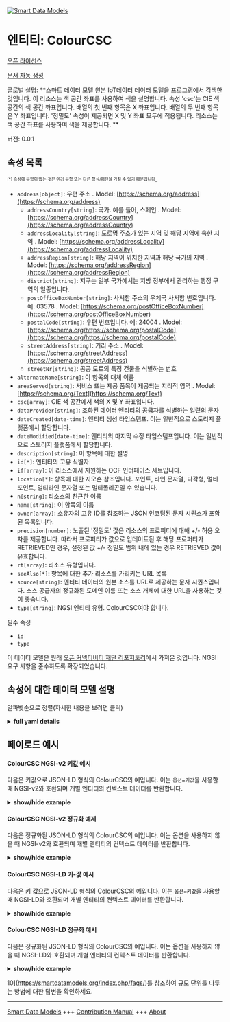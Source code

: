 <!-- 10-Header -->    
[![Smart Data Models](https://smartdatamodels.org/wp-content/uploads/2022/01/SmartDataModels_logo.png "Logo")](https://smartdatamodels.org)    
엔티티: ColourCSC    
==============<!-- /10-Header -->    
<!-- 15-License -->    
[오픈 라이선스](https://github.com/smart-data-models//dataModel.OCF/blob/master/ColourCSC/LICENSE.md)    
[문서 자동 생성](https://docs.google.com/presentation/d/e/2PACX-1vTs-Ng5dIAwkg91oTTUdt8ua7woBXhPnwavZ0FxgR8BsAI_Ek3C5q97Nd94HS8KhP-r_quD4H0fgyt3/pub?start=false&loop=false&delayms=3000#slide=id.gb715ace035_0_60)    
<!-- /15-License -->    
<!-- 20-Description -->    
글로벌 설명: **스마트 데이터 모델 원본 IoT데이터 데이터 모델을 프로그램에서 각색한 것입니다. 이 리소스는 색 공간 좌표를 사용하여 색을 설명합니다. 속성 'csc'는 CIE 색 공간의 색 공간 좌표입니다.   배열의 첫 번째 항목은 X 좌표입니다.   배열의 두 번째 항목은 Y 좌표입니다.   '정밀도' 속성이 제공되면 X 및 Y 좌표 모두에 적용됩니다. 리소스는 색 공간 좌표를 사용하여 색을 제공합니다. **    
버전: 0.0.1    
<!-- /20-Description -->    
<!-- 30-PropertiesList -->    
## 속성 목록    
<sup><sub>[*] 속성에 유형이 없는 것은 여러 유형 또는 다른 형식/패턴을 가질 수 있기 때문입니다</sub></sup>.    
- `address[object]`: 우편 주소  . Model: [https://schema.org/address](https://schema.org/address)	- `addressCountry[string]`: 국가. 예를 들어, 스페인  . Model: [https://schema.org/addressCountry](https://schema.org/addressCountry)    
	- `addressLocality[string]`: 도로명 주소가 있는 지역 및 해당 지역에 속한 지역  . Model: [https://schema.org/addressLocality](https://schema.org/addressLocality)    
	- `addressRegion[string]`: 해당 지역이 위치한 지역과 해당 국가의 지역  . Model: [https://schema.org/addressRegion](https://schema.org/addressRegion)    
	- `district[string]`: 지구는 일부 국가에서는 지방 정부에서 관리하는 행정 구역의 일종입니다.      
	- `postOfficeBoxNumber[string]`: 사서함 주소의 우체국 사서함 번호입니다. 예: 03578  . Model: [https://schema.org/postOfficeBoxNumber](https://schema.org/postOfficeBoxNumber)    
	- `postalCode[string]`: 우편 번호입니다. 예: 24004  . Model: [https://schema.org/https://schema.org/postalCode](https://schema.org/https://schema.org/postalCode)    
	- `streetAddress[string]`: 거리 주소  . Model: [https://schema.org/streetAddress](https://schema.org/streetAddress)    
	- `streetNr[string]`: 공공 도로의 특정 건물을 식별하는 번호      
- `alternateName[string]`: 이 항목의 대체 이름  - `areaServed[string]`: 서비스 또는 제공 품목이 제공되는 지리적 영역  . Model: [https://schema.org/Text](https://schema.org/Text)- `csc[array]`: CIE 색 공간에서 색의 X 및 Y 좌표입니다.  - `dataProvider[string]`: 조화된 데이터 엔티티의 공급자를 식별하는 일련의 문자  - `dateCreated[date-time]`: 엔티티 생성 타임스탬프. 이는 일반적으로 스토리지 플랫폼에서 할당합니다.  - `dateModified[date-time]`: 엔티티의 마지막 수정 타임스탬프입니다. 이는 일반적으로 스토리지 플랫폼에서 할당합니다.  - `description[string]`: 이 항목에 대한 설명  - `id[*]`: 엔티티의 고유 식별자  - `if[array]`: 이 리소스에서 지원하는 OCF 인터페이스 세트입니다.  - `location[*]`: 항목에 대한 지오숀 참조입니다. 포인트, 라인 문자열, 다각형, 멀티포인트, 멀티라인 문자열 또는 멀티폴리곤일 수 있습니다.  - `n[string]`: 리소스의 친근한 이름  - `name[string]`: 이 항목의 이름  - `owner[array]`: 소유자의 고유 ID를 참조하는 JSON 인코딩된 문자 시퀀스가 포함된 목록입니다.  - `precision[number]`: 노출된 '정밀도' 값은 리소스의 프로퍼티에 대해 +/- 허용 오차를 제공합니다. 따라서 프로퍼티가 값으로 업데이트된 후 해당 프로퍼티가 RETRIEVED인 경우, 설정된 값 +/- 정밀도 범위 내에 있는 경우 RETRIEVED 값이 유효합니다.  - `rt[array]`: 리소스 유형입니다.  - `seeAlso[*]`: 항목에 대한 추가 리소스를 가리키는 URL 목록  - `source[string]`: 엔티티 데이터의 원본 소스를 URL로 제공하는 문자 시퀀스입니다. 소스 공급자의 정규화된 도메인 이름 또는 소스 개체에 대한 URL을 사용하는 것이 좋습니다.  - `type[string]`: NGSI 엔티티 유형. ColourCSC여야 합니다.  <!-- /30-PropertiesList -->    
<!-- 35-RequiredProperties -->    
필수 속성    
- `id`  - `type`  <!-- /35-RequiredProperties -->    
<!-- 40-RequiredProperties -->    
이 데이터 모델은 원래 [오픈 커넥티비티 재단 리포지토리](https://github.com/openconnectivityfoundation/IoTDataModels)에서 가져온 것입니다. NGSI 요구 사항을 준수하도록 확장되었습니다.    
<!-- /40-RequiredProperties -->    
<!-- 50-DataModelHeader -->    
## 속성에 대한 데이터 모델 설명    
알파벳순으로 정렬(자세한 내용을 보려면 클릭)    
<!-- /50-DataModelHeader -->    
<!-- 60-ModelYaml -->    
<details><summary><strong>full yaml details</strong></summary>      
```yaml    
ColourCSC:      
  description: 'Smart Data Models Program adaptation of the original IoTData data Models. This Resource describes the colour using colour space co-ordinates. The Property ''csc'' is the colour space coordinates in CIE colour space.   The first item in the array is the X coordinate.   The second item in the array is the Y coordinate.   If the Property ''precision'' is provided it applies to both the X and Y coordinates. The Resource provides the colour using colour space coordinates. '      
  properties:      
    address:      
      description: The mailing address      
      properties:      
        addressCountry:      
          description: 'The country. For example, Spain'      
          type: string      
          x-ngsi:      
            model: https://schema.org/addressCountry      
            type: Property      
        addressLocality:      
          description: 'The locality in which the street address is, and which is in the region'      
          type: string      
          x-ngsi:      
            model: https://schema.org/addressLocality      
            type: Property      
        addressRegion:      
          description: 'The region in which the locality is, and which is in the country'      
          type: string      
          x-ngsi:      
            model: https://schema.org/addressRegion      
            type: Property      
        district:      
          description: 'A district is a type of administrative division that, in some countries, is managed by the local government'      
          type: string      
          x-ngsi:      
            type: Property      
        postOfficeBoxNumber:      
          description: 'The post office box number for PO box addresses. For example, 03578'      
          type: string      
          x-ngsi:      
            model: https://schema.org/postOfficeBoxNumber      
            type: Property      
        postalCode:      
          description: 'The postal code. For example, 24004'      
          type: string      
          x-ngsi:      
            model: https://schema.org/https://schema.org/postalCode      
            type: Property      
        streetAddress:      
          description: The street address      
          type: string      
          x-ngsi:      
            model: https://schema.org/streetAddress      
            type: Property      
        streetNr:      
          description: Number identifying a specific property on a public street      
          type: string      
          x-ngsi:      
            type: Property      
      type: object      
      x-ngsi:      
        model: https://schema.org/address      
        type: Property      
    alternateName:      
      description: An alternative name for this item      
      type: string      
      x-ngsi:      
        type: Property      
    areaServed:      
      description: The geographic area where a service or offered item is provided      
      type: string      
      x-ngsi:      
        model: https://schema.org/Text      
        type: Property      
    csc:      
      description: The X and Y coordinates of the colour in CIE colour space.      
      items:      
        maximum: 1      
        minimum: 0      
        type: number      
      maxItems: 2      
      minItems: 2      
      type: array      
      x-ngsi:      
        type: Property      
    dataProvider:      
      description: A sequence of characters identifying the provider of the harmonised data entity      
      type: string      
      x-ngsi:      
        type: Property      
    dateCreated:      
      description: Entity creation timestamp. This will usually be allocated by the storage platform      
      format: date-time      
      type: string      
      x-ngsi:      
        type: Property      
    dateModified:      
      description: Timestamp of the last modification of the entity. This will usually be allocated by the storage platform      
      format: date-time      
      type: string      
      x-ngsi:      
        type: Property      
    description:      
      description: A description of this item      
      type: string      
      x-ngsi:      
        type: Property      
    id:      
      anyOf:      
        - description: Identifier format of any NGSI entity      
          maxLength: 256      
          minLength: 1      
          pattern: ^[\w\-\.\{\}\$\+\*\[\]`|~^@!,:\\]+$      
          type: string      
          x-ngsi:      
            type: Property      
        - description: Identifier format of any NGSI entity      
          format: uri      
          type: string      
          x-ngsi:      
            type: Property      
      description: Unique identifier of the entity      
      x-ngsi:      
        type: Property      
    if:      
      description: The OCF Interface set supported by this Resource.      
      items:      
        enum:      
          - oic.if.a      
          - oic.if.baseline      
        type: string      
      minItems: 2      
      readOnly: true      
      type: array      
      uniqueItems: true      
      x-ngsi:      
        type: Property      
    location:      
      description: 'Geojson reference to the item. It can be Point, LineString, Polygon, MultiPoint, MultiLineString or MultiPolygon'      
      oneOf:      
        - description: Geojson reference to the item. Point      
          properties:      
            bbox:      
              items:      
                type: number      
              minItems: 4      
              type: array      
            coordinates:      
              items:      
                type: number      
              minItems: 2      
              type: array      
            type:      
              enum:      
                - Point      
              type: string      
          required:      
            - type      
            - coordinates      
          title: GeoJSON Point      
          type: object      
          x-ngsi:      
            type: GeoProperty      
        - description: Geojson reference to the item. LineString      
          properties:      
            bbox:      
              items:      
                type: number      
              minItems: 4      
              type: array      
            coordinates:      
              items:      
                items:      
                  type: number      
                minItems: 2      
                type: array      
              minItems: 2      
              type: array      
            type:      
              enum:      
                - LineString      
              type: string      
          required:      
            - type      
            - coordinates      
          title: GeoJSON LineString      
          type: object      
          x-ngsi:      
            type: GeoProperty      
        - description: Geojson reference to the item. Polygon      
          properties:      
            bbox:      
              items:      
                type: number      
              minItems: 4      
              type: array      
            coordinates:      
              items:      
                items:      
                  items:      
                    type: number      
                  minItems: 2      
                  type: array      
                minItems: 4      
                type: array      
              type: array      
            type:      
              enum:      
                - Polygon      
              type: string      
          required:      
            - type      
            - coordinates      
          title: GeoJSON Polygon      
          type: object      
          x-ngsi:      
            type: GeoProperty      
        - description: Geojson reference to the item. MultiPoint      
          properties:      
            bbox:      
              items:      
                type: number      
              minItems: 4      
              type: array      
            coordinates:      
              items:      
                items:      
                  type: number      
                minItems: 2      
                type: array      
              type: array      
            type:      
              enum:      
                - MultiPoint      
              type: string      
          required:      
            - type      
            - coordinates      
          title: GeoJSON MultiPoint      
          type: object      
          x-ngsi:      
            type: GeoProperty      
        - description: Geojson reference to the item. MultiLineString      
          properties:      
            bbox:      
              items:      
                type: number      
              minItems: 4      
              type: array      
            coordinates:      
              items:      
                items:      
                  items:      
                    type: number      
                  minItems: 2      
                  type: array      
                minItems: 2      
                type: array      
              type: array      
            type:      
              enum:      
                - MultiLineString      
              type: string      
          required:      
            - type      
            - coordinates      
          title: GeoJSON MultiLineString      
          type: object      
          x-ngsi:      
            type: GeoProperty      
        - description: Geojson reference to the item. MultiLineString      
          properties:      
            bbox:      
              items:      
                type: number      
              minItems: 4      
              type: array      
            coordinates:      
              items:      
                items:      
                  items:      
                    items:      
                      type: number      
                    minItems: 2      
                    type: array      
                  minItems: 4      
                  type: array      
                type: array      
              type: array      
            type:      
              enum:      
                - MultiPolygon      
              type: string      
          required:      
            - type      
            - coordinates      
          title: GeoJSON MultiPolygon      
          type: object      
          x-ngsi:      
            type: GeoProperty      
      x-ngsi:      
        type: GeoProperty      
    n:      
      description: Friendly name of the Resource      
      maxLength: 64      
      readOnly: true      
      type: string      
      x-ngsi:      
        type: Property      
    name:      
      description: The name of this item      
      type: string      
      x-ngsi:      
        type: Property      
    owner:      
      description: A List containing a JSON encoded sequence of characters referencing the unique Ids of the owner(s)      
      items:      
        anyOf:      
          - description: Identifier format of any NGSI entity      
            maxLength: 256      
            minLength: 1      
            pattern: ^[\w\-\.\{\}\$\+\*\[\]`|~^@!,:\\]+$      
            type: string      
            x-ngsi:      
              type: Property      
          - description: Identifier format of any NGSI entity      
            format: uri      
            type: string      
            x-ngsi:      
              type: Property      
        description: Unique identifier of the entity      
        x-ngsi:      
          type: Property      
      type: array      
      x-ngsi:      
        type: Property      
    precision:      
      description: 'When exposed the value in ''precision'' provides a +/- tolerance against the Properties in the Resource. Thus if a Property is UPDATED to a value and that Property then RETRIEVED, the RETRIEVED value is valid if in the range of the set value +/- precision'      
      readOnly: true      
      type: number      
      x-ngsi:      
        type: Property      
    rt:      
      description: The Resource Type.      
      items:      
        enum:      
          - oic.r.colour.csc      
        maxLength: 64      
        type: string      
      minItems: 1      
      readOnly: true      
      type: array      
      uniqueItems: true      
      x-ngsi:      
        type: Property      
    seeAlso:      
      description: list of uri pointing to additional resources about the item      
      oneOf:      
        - items:      
            format: uri      
            type: string      
          minItems: 1      
          type: array      
        - format: uri      
          type: string      
      x-ngsi:      
        type: Property      
    source:      
      description: 'A sequence of characters giving the original source of the entity data as a URL. Recommended to be the fully qualified domain name of the source provider, or the URL to the source object'      
      type: string      
      x-ngsi:      
        type: Property      
    type:      
      description: NGSI entity type. It has to be ColourCSC      
      enum:      
        - ColourCSC      
      type: string      
      x-ngsi:      
        type: Property      
  required:      
    - id      
    - type      
  type: object      
  x-derived-from: https://github.com/OpenInterConnect/IoTDataModels/blob/master/ColourCSCResURI.swagger.json      
  x-disclaimer: 'Redistribution and use in source and binary forms, with or without modification, are permitted  provided that the license conditions are met. Copyleft (c) 2022 Contributors to Smart Data Models Program'      
  x-license-url: https://github.com/smart-data-models/dataModel.OCF/blob/master/ColourCSC/LICENSE.md      
  x-model-schema: https://smart-data-models.github.io/dataModel.IoTDataModels/ColourCSC/schema.json      
  x-model-tags: OCF      
  x-version: 0.0.1      
```    
</details>      
<!-- /60-ModelYaml -->    
<!-- 70-MiddleNotes -->    
<!-- /70-MiddleNotes -->    
<!-- 80-Examples -->    
## 페이로드 예시    
#### ColourCSC NGSI-v2 키값 예시    
다음은 키값으로 JSON-LD 형식의 ColourCSC의 예입니다. 이는 `옵션=키값`을 사용할 때 NGSI-v2와 호환되며 개별 엔티티의 컨텍스트 데이터를 반환합니다.    
<details><summary><strong>show/hide example</strong></summary>      
```json  
{  
  "id": "urn:ngsi-ld:ColourCSC:id:ZBCR:36913254",  
  "dateCreated": "1977-07-31T23:35:46Z",  
  "dateModified": "2021-02-10T09:29:37Z",  
  "source": "Under how many",  
  "name": "War none culture draw eight nation rise.",  
  "alternateName": "Method wear whatever example. Wear work science change n",  
  "description": "Life sense high consumer nearly keep wind. Can else down purpose. Good nature when after.",  
  "dataProvider": "Executive focus really. Simply wall worry call voice.",  
  "owner": [  
    "urn:ngsi-ld:ColourCSC:items:MXSJ:82773762",  
    "urn:ngsi-ld:ColourCSC:items:RQWT:27386818"  
  ],  
  "seeAlso": [  
    "urn:ngsi-ld:ColourCSC:items:KKHC:89261548"  
  ],  
  "location": {  
    "type": "Point",  
    "coordinates": [  
      -14.435297,  
      -92.521246  
    ]  
  },  
  "address": {  
    "streetAddress": "Reach down attorney six central consider among across. Yet per administration other community. Stay a here rate.",  
    "addressLocality": "Speech serious myself appear throughout those. Measure century food card. Southern no full range rate compare.",  
    "addressRegion": "Likely expert before tell apply within. Affect brother less minute eat ever hand. Leader hair example north each early. Decide prog",  
    "addressCountry": "Business plan determine sport work expect. Director fear subject here him way create.",  
    "postalCode": "Executive other debate investment yourself before. Then deal today study.",  
    "postOfficeBoxNumber": "Policy finish unit offer politics feeling during try. Whose southern every girl story sometimes same.",  
    "streetNr": "Control so economy energy movie happy. Station third gun ok bar local morning something. Structure bad safe example se",  
    "district": "Approach off plant. Describe good goal actually image near against child."  
  },  
  "areaServed": "Decade your act strong. Art factor fast employee.",  
  "rt": [  
    "oic.r.colour.csc"  
  ],  
  "csc": [  
    0.5,  
    0.3  
  ],  
  "n": "Hot support west young. Suc",  
  "precision": 18.2,  
  "if": [  
    "oic.if.a",  
    "oic.if.baseline"  
  ],  
  "type": "ColourCSC"  
}  
```  
</details>    
#### ColourCSC NGSI-v2 정규화 예제    
다음은 정규화된 JSON-LD 형식의 ColourCSC의 예입니다. 이는 옵션을 사용하지 않을 때 NGSI-v2와 호환되며 개별 엔티티의 컨텍스트 데이터를 반환합니다.    
<details><summary><strong>show/hide example</strong></summary>      
```json  
{  
  "id": "urn:ngsi-ld:ColourCSC:id:ZBCR:36913254",  
  "dateCreated": {  
    "type": "DateTime",  
    "value": "1977-07-31T23:35:46Z"  
  },  
  "dateModified": {  
    "type": "DateTime",  
    "value": "2021-02-10T09:29:37Z"  
  },  
  "source": {  
    "type": "Text",  
    "value": "Under how many"  
  },  
  "name": {  
    "type": "Text",  
    "value": "War none culture draw eight nation rise."  
  },  
  "alternateName": {  
    "type": "Text",  
    "value": "Method wear whatever example. Wear work science change n"  
  },  
  "description": {  
    "type": "Text",  
    "value": "Life sense high consumer nearly keep wind. Can else down purpose. Good nature when after."  
  },  
  "dataProvider": {  
    "type": "Text",  
    "value": "Executive focus really. Simply wall worry call voice."  
  },  
  "owner": {  
    "type": "StructuredValue",  
    "value": [  
      "urn:ngsi-ld:ColourCSC:items:MXSJ:82773762",  
      "urn:ngsi-ld:ColourCSC:items:RQWT:27386818"  
    ]  
  },  
  "seeAlso": {  
    "type": "StructuredValue",  
    "value": [  
      "urn:ngsi-ld:ColourCSC:items:KKHC:89261548"  
    ]  
  },  
  "location": {  
    "type": "geo:json",  
    "value": {  
      "type": "Point",  
      "coordinates": [  
        -14.435297,  
        -92.521246  
      ]  
    }  
  },  
  "address": {  
    "type": "StructuredValue",  
    "value": {  
      "streetAddress": "Reach down attorney six central consider among across. Yet per administration other community. Stay a here rate.",  
      "addressLocality": "Speech serious myself appear throughout those. Measure century food card. Southern no full range rate compare.",  
      "addressRegion": "Likely expert before tell apply within. Affect brother less minute eat ever hand. Leader hair example north each early. Decide prog",  
      "addressCountry": "Business plan determine sport work expect. Director fear subject here him way create.",  
      "postalCode": "Executive other debate investment yourself before. Then deal today study.",  
      "postOfficeBoxNumber": "Policy finish unit offer politics feeling during try. Whose southern every girl story sometimes same.",  
      "streetNr": "Control so economy energy movie happy. Station third gun ok bar local morning something. Structure bad safe example se",  
      "district": "Approach off plant. Describe good goal actually image near against child."  
    }  
  },  
  "areaServed": {  
    "type": "Text",  
    "value": "Decade your act strong. Art factor fast employee."  
  },  
  "rt": {  
    "type": "StructuredValue",  
    "value": [  
      "oic.r.colour.csc"  
    ]  
  },  
  "csc": {  
    "type": "StructuredValue",  
    "value": [  
      0.5,  
      0.3  
    ]  
  },  
  "n": {  
    "type": "Text",  
    "value": "Hot support west young. Suc"  
  },  
  "precision": {  
    "type": "Number",  
    "value": 18.2  
  },  
  "if": {  
    "type": "StructuredValue",  
    "value": [  
      "oic.if.a",  
      "oic.if.baseline"  
    ]  
  },  
  "type": "ColourCSC"  
}  
```  
</details>    
#### ColourCSC NGSI-LD 키-값 예시    
다음은 키 값으로 JSON-LD 형식의 ColourCSC의 예입니다. 이는 `옵션=키값`을 사용할 때 NGSI-LD와 호환되며 개별 엔티티의 컨텍스트 데이터를 반환합니다.    
<details><summary><strong>show/hide example</strong></summary>      
```json  
{  
  "id": "urn:ngsi-ld:ColourCSC:id:ZBCR:36913254",  
  "dateCreated": "1977-07-31T23:35:46Z",  
  "dateModified": "2021-02-10T09:29:37Z",  
  "source": "Under how many",  
  "name": "War none culture draw eight nation rise.",  
  "alternateName": "Method wear whatever example. Wear work science change n",  
  "description": "Life sense high consumer nearly keep wind. Can else down purpose. Good nature when after.",  
  "dataProvider": "Executive focus really. Simply wall worry call voice.",  
  "owner": [  
    "urn:ngsi-ld:ColourCSC:items:MXSJ:82773762",  
    "urn:ngsi-ld:ColourCSC:items:RQWT:27386818"  
  ],  
  "seeAlso": [  
    "urn:ngsi-ld:ColourCSC:items:KKHC:89261548"  
  ],  
  "location": {  
    "type": "Point",  
    "coordinates": [  
      -14.435297,  
      -92.521246  
    ]  
  },  
  "address": {  
    "streetAddress": "Reach down attorney six central consider among across. Yet per administration other community. Stay a here rate.",  
    "addressLocality": "Speech serious myself appear throughout those. Measure century food card. Southern no full range rate compare.",  
    "addressRegion": "Likely expert before tell apply within. Affect brother less minute eat ever hand. Leader hair example north each early. Decide prog",  
    "addressCountry": "Business plan determine sport work expect. Director fear subject here him way create.",  
    "postalCode": "Executive other debate investment yourself before. Then deal today study.",  
    "postOfficeBoxNumber": "Policy finish unit offer politics feeling during try. Whose southern every girl story sometimes same.",  
    "streetNr": "Control so economy energy movie happy. Station third gun ok bar local morning something. Structure bad safe example se",  
    "district": "Approach off plant. Describe good goal actually image near against child."  
  },  
  "areaServed": "Decade your act strong. Art factor fast employee.",  
  "rt": [  
    "oic.r.colour.csc"  
  ],  
  "csc": [  
    0.5,  
    0.3  
  ],  
  "n": "Hot support west young. Suc",  
  "precision": 18.2,  
  "if": [  
    "oic.if.a",  
    "oic.if.baseline"  
  ],  
  "type": "ColourCSC",  
  "@context": [  
    "https://smartdatamodels.org/context.jsonld"  
  ]  
}  
```  
</details>    
#### ColourCSC NGSI-LD 정규화 예시    
다음은 정규화된 JSON-LD 형식의 ColourCSC의 예입니다. 이는 옵션을 사용하지 않을 때 NGSI-LD와 호환되며 개별 엔티티의 컨텍스트 데이터를 반환합니다.    
<details><summary><strong>show/hide example</strong></summary>      
```json  
{  
    "id": "urn:ngsi-ld:ColourCSC:id:ZBCR:36913254",  
    "dateCreated": {  
        "type": "Property",  
        "value": {  
            "@type": "DateTime",  
            "@value": "1977-07-31T23:35:46Z"  
        }  
    },  
    "dateModified": {  
        "type": "Property",  
        "value": {  
            "@type": "DateTime",  
            "@value": "2021-02-10T09:29:37Z"  
        }  
    },  
    "source": {  
        "type": "Property",  
        "value": "Under how many"  
    },  
    "name": {  
        "type": "Property",  
        "value": "War none culture draw eight nation rise."  
    },  
    "alternateName": {  
        "type": "Property",  
        "value": "Method wear whatever example. Wear work science change n"  
    },  
    "description": {  
        "type": "Property",  
        "value": "Life sense high consumer nearly keep wind. Can else down purpose. Good nature when after."  
    },  
    "dataProvider": {  
        "type": "Property",  
        "value": "Executive focus really. Simply wall worry call voice."  
    },  
    "owner": {  
        "type": "Property",  
        "value": [  
            "urn:ngsi-ld:ColourCSC:items:MXSJ:82773762",  
            "urn:ngsi-ld:ColourCSC:items:RQWT:27386818"  
        ]  
    },  
    "seeAlso": {  
        "type": "Property",  
        "value": [  
            "urn:ngsi-ld:ColourCSC:items:KKHC:89261548"  
        ]  
    },  
    "location": {  
        "type": "GeoProperty",  
        "value": {  
            "type": "Point",  
            "coordinates": [  
                -14.435297,  
                -92.521246  
            ]  
        }  
    },  
    "address": {  
        "type": "Property",  
        "value": {  
            "streetAddress": "Reach down attorney six central consider among across. Yet per administration other community. Stay a here rate.",  
            "addressLocality": "Speech serious myself appear throughout those. Measure century food card. Southern no full range rate compare.",  
            "addressRegion": "Likely expert before tell apply within. Affect brother less minute eat ever hand. Leader hair example north each early. Decide prog",  
            "addressCountry": "Business plan determine sport work expect. Director fear subject here him way create.",  
            "postalCode": "Executive other debate investment yourself before. Then deal today study.",  
            "postOfficeBoxNumber": "Policy finish unit offer politics feeling during try. Whose southern every girl story sometimes same.",  
            "streetNr": "Control so economy energy movie happy. Station third gun ok bar local morning something. Structure bad safe example se",  
            "district": "Approach off plant. Describe good goal actually image near against child."  
        }  
    },  
    "areaServed": {  
        "type": "Property",  
        "value": "Decade your act strong. Art factor fast employee."  
    },  
    "rt": {  
        "type": "Property",  
        "value": [  
            "oic.r.colour.csc"  
        ]  
    },  
    "csc": {  
        "type": "Property",  
        "value": [  
            0.5,  
            0.3  
        ]  
    },  
    "n": {  
        "type": "Property",  
        "value": "Hot support west young. Suc"  
    },  
    "precision": {  
        "type": "Property",  
        "value": 18.2  
    },  
    "if": {  
        "type": "Property",  
        "value": [  
            "oic.if.a",  
            "oic.if.baseline"  
        ]  
    },  
    "type": "ColourCSC",  
    "@context": [  
        "https://smartdatamodels.org/context.jsonld"  
    ]  
}  
```  
</details><!-- /80-Examples -->    
<!-- 90-FooterNotes -->    
<!-- /90-FooterNotes -->    
<!-- 95-Units -->    
10](https://smartdatamodels.org/index.php/faqs/)를 참조하여 규모 단위를 다루는 방법에 대한 답변을 확인하세요.    
<!-- /95-Units -->    
<!-- 97-LastFooter -->    
---    
[Smart Data Models](https://smartdatamodels.org) +++ [Contribution Manual](https://bit.ly/contribution_manual) +++ [About](https://bit.ly/Introduction_SDM)<!-- /97-LastFooter -->    
